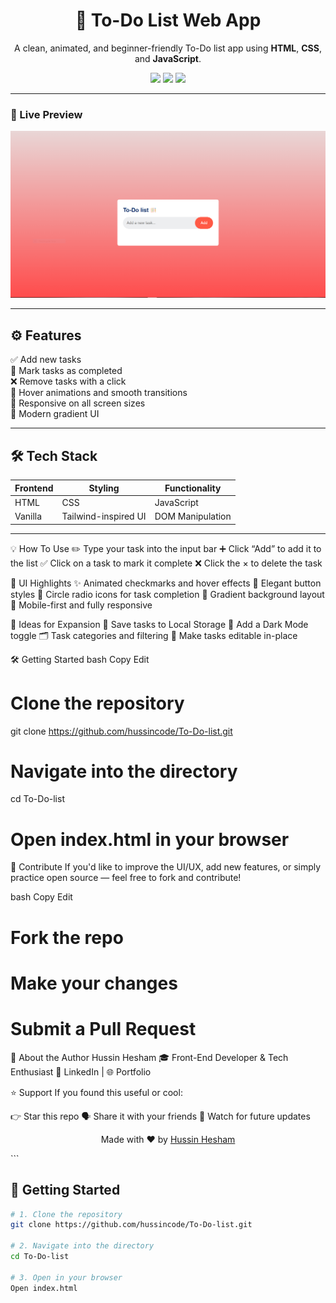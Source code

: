 <h1 align="center">📝 To-Do List Web App</h1>

<p align="center">
  A clean, animated, and beginner-friendly To-Do list app using <b>HTML</b>, <b>CSS</b>, and <b>JavaScript</b>.
</p>

<p align="center">
  <img src="https://img.shields.io/badge/Status-Completed-brightgreen?style=flat-square" />
  <img src="https://img.shields.io/github/languages/top/hussincode/To-Do-list?style=flat-square" />
  <img src="https://img.shields.io/github/repo-size/hussincode/To-Do-list?color=blue&style=flat-square" />
</p>

---

### 🌟 Live Preview

<div align="center">
  <img src="images/screenshot.png" alt="To-Do List Screenshot" width="600"/>
</div>

---

## ⚙️ Features

✅ Add new tasks  
🎯 Mark tasks as completed  
❌ Remove tasks with a click  
💅 Hover animations and smooth transitions  
📱 Responsive on all screen sizes  
🌈 Modern gradient UI

---

## 🛠️ Tech Stack

| Frontend | Styling | Functionality |
|----------|---------|---------------|
| HTML     | CSS     | JavaScript    |
| Vanilla  | Tailwind-inspired UI | DOM Manipulation |

---

💡 How To Use
✏️ Type your task into the input bar
➕ Click “Add” to add it to the list
✅ Click on a task to mark it complete
❌ Click the × to delete the task

🎨 UI Highlights
✨ Animated checkmarks and hover effects
💅 Elegant button styles
🔘 Circle radio icons for task completion
🌈 Gradient background layout
📱 Mobile-first and fully responsive

🧠 Ideas for Expansion
🧠 Save tasks to Local Storage
🌙 Add a Dark Mode toggle
🗂 Task categories and filtering
📝 Make tasks editable in-place

🛠️ Getting Started
bash
Copy
Edit
# Clone the repository
git clone https://github.com/hussincode/To-Do-list.git

# Navigate into the directory
cd To-Do-list

# Open index.html in your browser
🤝 Contribute
If you'd like to improve the UI/UX, add new features, or simply practice open source — feel free to fork and contribute!

bash
Copy
Edit
# Fork the repo
# Make your changes
# Submit a Pull Request
👤 About the Author
Hussin Hesham
🎓 Front-End Developer & Tech Enthusiast
🔗 LinkedIn | 🌐 Portfolio

⭐ Support
If you found this useful or cool:

👉 Star this repo
🗣 Share it with your friends
👀 Watch for future updates

<p align="center"> Made with ❤️ by <a href="https://github.com/hussincode">Hussin Hesham</a> </p> ```

## 🚀 Getting Started

```bash
# 1. Clone the repository
git clone https://github.com/hussincode/To-Do-list.git

# 2. Navigate into the directory
cd To-Do-list

# 3. Open in your browser
Open index.html

